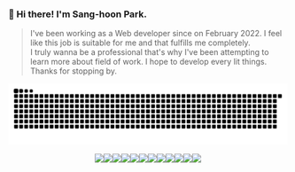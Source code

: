 
  ### 👋  Hi there! I'm Sang-hoon Park.<br/>
> I've been working as a Web developer since on February 2022. I feel like this job is suitable for me and that fulfills me completely.</br>
> I truly wanna be a professional that's why I've been attempting to learn more about field of work. I hope to develop every lit things.</br>
> Thanks for stopping by.

<div align='center'>
  
  ![snake svg](https://github.com/iamhoonpark/iamhoonpark/blob/output/github-contribution-grid-snake.svg)
</div>
<div align='center'>
  <img src="https://img.shields.io/badge/JavaScript-F7DF1E?style=flat-square&logo=JavaScript&logoColor=white"/><!--
  --><img src="https://img.shields.io/badge/Vue.js-4FC08D?style=flat-square&logo=Vue.js&logoColor=white"><!--
  --><img src="https://img.shields.io/badge/React-61DAFB?style=flat-square&logo=React&logoColor=white"><!--
  --><img src="https://img.shields.io/badge/Java-007396?style=flat-square&logo=Java&logoColor=white"/><!--
  --><img src="https://img.shields.io/badge/Spring-6DB33F?style=flat-square&logo=Spring&logoColor=white"/><!--
  --><img src="https://img.shields.io/badge/Spring Boot-6DB33F?style=flat-square&logo=Spring Boot&logoColor=white"/><!--
  --><img src="https://img.shields.io/badge/Hibernate-59666C?style=flat-square&logo=Hibernate&logoColor=white"/><!--
  --><img src="https://img.shields.io/badge/AWS-232F3E?style=flat-square&logo=Amazon AWS&logoColor=white"/><!--
  --><img src="https://img.shields.io/badge/PostgreSQL-4479A1?style=flat-square&logo=postgresql&logoColor=white"/><!--
  --><img src="https://img.shields.io/badge/Gradle-02303A?style=flat-square&logo=Gradle&logoColor=white"/><!--
  --><img src="https://img.shields.io/badge/Git-F05032?style=flat-square&logo=Git&logoColor=white"/><!--
  --><img src="https://img.shields.io/badge/IntelliJ IDEA-000000?style=flat-square&logo=IntelliJ IDEA&logoColor=white"/>
</div>
